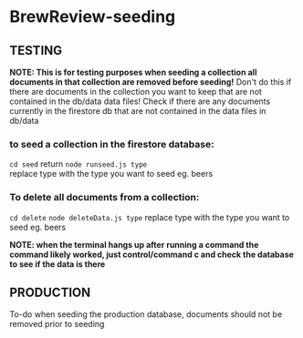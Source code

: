 # BrewReview-seeding

## TESTING
**NOTE: This is for testing purposes when seeding a collection all documents in that collection are removed before seeding!**
Don't do this if there are documents in the collection you want to keep that are not contained in the db/data data files!
Check if there are any documents currently in the firestore db that are not contained in the data files in db/data

### to seed a collection in the firestore database:

`cd seed`  return
`node runseed.js type`  
replace type with the type you want to seed eg. beers  

### To delete all documents from a collection:
`cd delete`
`node deleteData.js type`
replace type with the type you want to seed eg. beers

**NOTE: when the terminal hangs up after running a command the command likely worked, just control/command c and check the database to see if the data is there**


## PRODUCTION
To-do
when seeding the production database, documents should not be removed prior to seeding